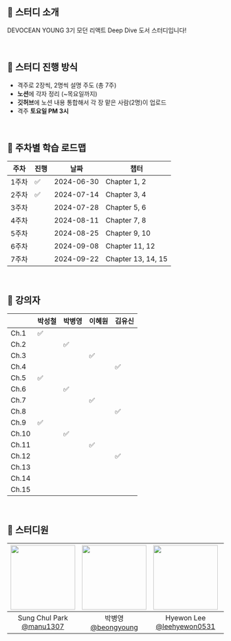 ## 📌 스터디 소개
DEVOCEAN YOUNG 3기 모던 리액트 Deep Dive 도서 스터디입니다!

<br />

## 📌 스터디 진행 방식
- 격주로 2장씩, 2명씩 설명 주도 (총 7주)
- **노션**에 각자 정리 (~목요일까지)
- **깃허브**에 노션 내용 통합해서 각 장 맡은 사람(2명)이 업로드
- 격주 **토요일 PM 3시**

<br />

## 📌 주차별 학습 로드맵
| 주차  | 진행 | 날짜       | 챕터               |
|-------|------|------------|--------------------|
| 1주차 |   ✅  | 2024-06-30 | Chapter 1, 2       |
| 2주차 |   ✅  | 2024-07-14 | Chapter 3, 4       |
| 3주차 |      | 2024-07-28 | Chapter 5, 6       |
| 4주차 |      | 2024-08-11 | Chapter 7, 8       |
| 5주차 |      | 2024-08-25 | Chapter 9, 10      |
| 6주차 |      | 2024-09-08 | Chapter 11, 12     |
| 7주차 |      | 2024-09-22 | Chapter 13, 14, 15 |

<br />

## 🎤 강의자
|       | 박성철 | 박병영 | 이혜원 | 김유신 |
|-------|--------|--------|--------|--------|
| Ch.1  | ✅      |        |        |        |
| Ch.2  |        | ✅      |        |        |
| Ch.3  |        |        | ✅      |        |
| Ch.4  |        |        |        | ✅      |
| Ch.5  | ✅      |        |        |        |
| Ch.6  |        | ✅      |        |        |
| Ch.7  |        |        | ✅      |        |
| Ch.8  |        |        |        | ✅      |
| Ch.9  | ✅      |        |        |        |
| Ch.10 |        | ✅      |        |        |
| Ch.11 |        |        | ✅      |        |
| Ch.12 |        |        |        | ✅      |
| Ch.13 |        |        |        |        |
| Ch.14 |        |        |        |        |
| Ch.15 |        |        |        |        |

<br />

## 👤 스터디원

|<img src="https://avatars.githubusercontent.com/u/66587876?v=4" width="150" height="150"/>|<img src="https://avatars.githubusercontent.com/u/50867167?v=4" width="150" height="150"/>|<img src="https://avatars.githubusercontent.com/u/50830078?v=4" width="150" height="150"/>|<img src="https://avatars.githubusercontent.com/u/87323603?v=4" width="150" height="150"/>|
|:-:|:-:|:-:|:-:|
|Sung Chul Park<br/>[@manu1307](https://github.com/manu1307)|박병영<br/>[@beongyoung](https://github.com/beongyoung)|Hyewon Lee<br/>[@leehyewon0531](https://github.com/leehyewon0531)|Yooshin Kim<br/>[@yusiny](https://github.com/yusiny)|
